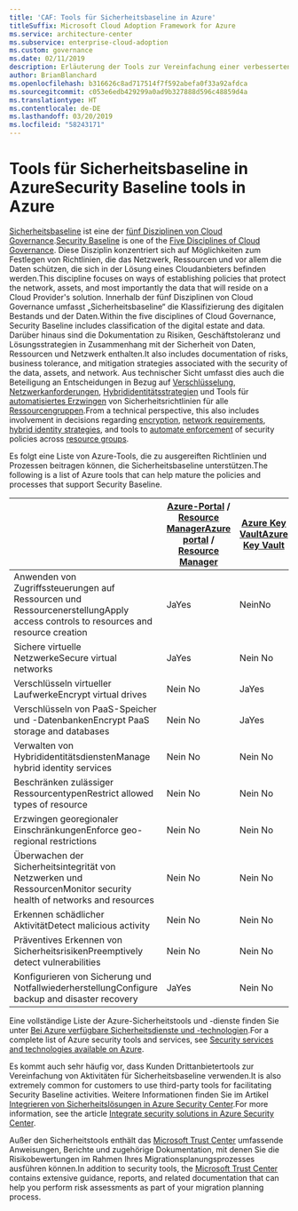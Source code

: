 ```yaml
---
title: 'CAF: Tools für Sicherheitsbaseline in Azure'
titleSuffix: Microsoft Cloud Adoption Framework for Azure
ms.service: architecture-center
ms.subservice: enterprise-cloud-adoption
ms.custom: governance
ms.date: 02/11/2019
description: Erläuterung der Tools zur Vereinfachung einer verbesserten Sicherheitsbaseline in Azure
author: BrianBlanchard
ms.openlocfilehash: b316626c8ad717514f7f592abefa0f33a92afdca
ms.sourcegitcommit: c053e6edb429299a0ad9b327888d596c48859d4a
ms.translationtype: HT
ms.contentlocale: de-DE
ms.lasthandoff: 03/20/2019
ms.locfileid: "58243171"
---
```

# <a name="security-baseline-tools-in-azure"></a><span data-ttu-id="4d80f-103">Tools für Sicherheitsbaseline in Azure</span><span class="sxs-lookup"><span data-stu-id="4d80f-103">Security Baseline tools in Azure</span></span>

<span data-ttu-id="4d80f-104">[Sicherheitsbaseline](overview.md) ist eine der [fünf Disziplinen von Cloud Governance](../governance-disciplines.md).</span><span class="sxs-lookup"><span data-stu-id="4d80f-104">[Security Baseline](overview.md) is one of the [Five Disciplines of Cloud Governance](../governance-disciplines.md).</span></span> <span data-ttu-id="4d80f-105">Diese Disziplin konzentriert sich auf Möglichkeiten zum Festlegen von Richtlinien, die das Netzwerk, Ressourcen und vor allem die Daten schützen, die sich in der Lösung eines Cloudanbieters befinden werden.</span><span class="sxs-lookup"><span data-stu-id="4d80f-105">This discipline focuses on ways of establishing policies that protect the network, assets, and most importantly the data that will reside on a Cloud Provider's solution.</span></span> <span data-ttu-id="4d80f-106">Innerhalb der fünf Disziplinen von Cloud Governance umfasst „Sicherheitsbaseline“ die Klassifizierung des digitalen Bestands und der Daten.</span><span class="sxs-lookup"><span data-stu-id="4d80f-106">Within the five disciplines of Cloud Governance, Security Baseline includes classification of the digital estate and data.</span></span> <span data-ttu-id="4d80f-107">Darüber hinaus sind die Dokumentation zu Risiken, Geschäftstoleranz und Lösungsstrategien in Zusammenhang mit der Sicherheit von Daten, Ressourcen und Netzwerk enthalten.</span><span class="sxs-lookup"><span data-stu-id="4d80f-107">It also includes documentation of risks, business tolerance, and mitigation strategies associated with the security of the data, assets, and network.</span></span> <span data-ttu-id="4d80f-108">Aus technischer Sicht umfasst dies auch die Beteiligung an Entscheidungen in Bezug auf [Verschlüsselung](../../decision-guides/encryption/overview.md), [Netzwerkanforderungen](../../decision-guides/software-defined-network/overview.md), [Hybrididentitätsstrategien](../../decision-guides/identity/overview.md) und Tools für [automatisiertes Erzwingen](../../decision-guides/policy-enforcement/overview.md) von Sicherheitsrichtlinien für alle [Ressourcengruppen](../../decision-guides/resource-consistency/overview.md).</span><span class="sxs-lookup"><span data-stu-id="4d80f-108">From a technical perspective, this also includes involvement in decisions regarding [encryption](../../decision-guides/encryption/overview.md), [network requirements](../../decision-guides/software-defined-network/overview.md), [hybrid identity strategies](../../decision-guides/identity/overview.md), and tools to [automate enforcement](../../decision-guides/policy-enforcement/overview.md) of security policies across [resource groups](../../decision-guides/resource-consistency/overview.md).</span></span>

<span data-ttu-id="4d80f-109">Es folgt eine Liste von Azure-Tools, die zu ausgereiften Richtlinien und Prozessen beitragen können, die Sicherheitsbaseline unterstützen.</span><span class="sxs-lookup"><span data-stu-id="4d80f-109">The following is a list of Azure tools that can help mature the policies and processes that support Security Baseline.</span></span>

|                                                            | <span data-ttu-id="4d80f-110">[Azure-Portal](https://azure.microsoft.com/features/azure-portal/) / [Resource Manager](/azure/azure-resource-manager/resource-group-overview)</span><span class="sxs-lookup"><span data-stu-id="4d80f-110">[Azure portal](https://azure.microsoft.com/features/azure-portal/) / [Resource Manager](/azure/azure-resource-manager/resource-group-overview)</span></span>  | [<span data-ttu-id="4d80f-111">Azure Key Vault</span><span class="sxs-lookup"><span data-stu-id="4d80f-111">Azure Key Vault</span></span>](/azure/key-vault)  | [<span data-ttu-id="4d80f-112">Azure AD</span><span class="sxs-lookup"><span data-stu-id="4d80f-112">Azure AD</span></span>](/azure/active-directory/fundamentals/active-directory-whatis) | [<span data-ttu-id="4d80f-113">Azure Policy</span><span class="sxs-lookup"><span data-stu-id="4d80f-113">Azure Policy</span></span>](/azure/governance/policy/overview) | [<span data-ttu-id="4d80f-114">Azure Security Center</span><span class="sxs-lookup"><span data-stu-id="4d80f-114">Azure Security Center</span></span>](/azure/security-center/security-center-intro) | [<span data-ttu-id="4d80f-115">Azure Monitor</span><span class="sxs-lookup"><span data-stu-id="4d80f-115">Azure Monitor</span></span>](/azure/azure-monitor/overview) |
|------------------------------------------------------------|---------------------------------|-----------------|----------|--------------|-----------------------|---------------|
| <span data-ttu-id="4d80f-116">Anwenden von Zugriffssteuerungen auf Ressourcen und Ressourcenerstellung</span><span class="sxs-lookup"><span data-stu-id="4d80f-116">Apply access controls to resources and resource creation</span></span>   | <span data-ttu-id="4d80f-117">Ja</span><span class="sxs-lookup"><span data-stu-id="4d80f-117">Yes</span></span>                             | <span data-ttu-id="4d80f-118">Nein</span><span class="sxs-lookup"><span data-stu-id="4d80f-118">No</span></span>              | <span data-ttu-id="4d80f-119">Ja</span><span class="sxs-lookup"><span data-stu-id="4d80f-119">Yes</span></span>      | <span data-ttu-id="4d80f-120">Nein </span><span class="sxs-lookup"><span data-stu-id="4d80f-120">No</span></span>           | <span data-ttu-id="4d80f-121">Nein </span><span class="sxs-lookup"><span data-stu-id="4d80f-121">No</span></span>                    | <span data-ttu-id="4d80f-122">Nein </span><span class="sxs-lookup"><span data-stu-id="4d80f-122">No</span></span>            |
| <span data-ttu-id="4d80f-123">Sichere virtuelle Netzwerke</span><span class="sxs-lookup"><span data-stu-id="4d80f-123">Secure virtual networks</span></span>                                    | <span data-ttu-id="4d80f-124">Ja</span><span class="sxs-lookup"><span data-stu-id="4d80f-124">Yes</span></span>                             | <span data-ttu-id="4d80f-125">Nein </span><span class="sxs-lookup"><span data-stu-id="4d80f-125">No</span></span>              | <span data-ttu-id="4d80f-126">Nein </span><span class="sxs-lookup"><span data-stu-id="4d80f-126">No</span></span>       | <span data-ttu-id="4d80f-127">Ja</span><span class="sxs-lookup"><span data-stu-id="4d80f-127">Yes</span></span>          | <span data-ttu-id="4d80f-128">Nein </span><span class="sxs-lookup"><span data-stu-id="4d80f-128">No</span></span>                    | <span data-ttu-id="4d80f-129">Nein </span><span class="sxs-lookup"><span data-stu-id="4d80f-129">No</span></span>            |
| <span data-ttu-id="4d80f-130">Verschlüsseln virtueller Laufwerke</span><span class="sxs-lookup"><span data-stu-id="4d80f-130">Encrypt virtual drives</span></span>                                     | <span data-ttu-id="4d80f-131">Nein </span><span class="sxs-lookup"><span data-stu-id="4d80f-131">No</span></span>                              | <span data-ttu-id="4d80f-132">Ja</span><span class="sxs-lookup"><span data-stu-id="4d80f-132">Yes</span></span>             | <span data-ttu-id="4d80f-133">Nein </span><span class="sxs-lookup"><span data-stu-id="4d80f-133">No</span></span>       | <span data-ttu-id="4d80f-134">Nein </span><span class="sxs-lookup"><span data-stu-id="4d80f-134">No</span></span>           | <span data-ttu-id="4d80f-135">Nein </span><span class="sxs-lookup"><span data-stu-id="4d80f-135">No</span></span>                    | <span data-ttu-id="4d80f-136">Nein </span><span class="sxs-lookup"><span data-stu-id="4d80f-136">No</span></span>            |
| <span data-ttu-id="4d80f-137">Verschlüsseln von PaaS-Speicher und -Datenbanken</span><span class="sxs-lookup"><span data-stu-id="4d80f-137">Encrypt PaaS storage and databases</span></span>                         | <span data-ttu-id="4d80f-138">Nein </span><span class="sxs-lookup"><span data-stu-id="4d80f-138">No</span></span>                              | <span data-ttu-id="4d80f-139">Ja</span><span class="sxs-lookup"><span data-stu-id="4d80f-139">Yes</span></span>             | <span data-ttu-id="4d80f-140">Nein </span><span class="sxs-lookup"><span data-stu-id="4d80f-140">No</span></span>       | <span data-ttu-id="4d80f-141">Nein </span><span class="sxs-lookup"><span data-stu-id="4d80f-141">No</span></span>           | <span data-ttu-id="4d80f-142">Nein </span><span class="sxs-lookup"><span data-stu-id="4d80f-142">No</span></span>                    | <span data-ttu-id="4d80f-143">Nein </span><span class="sxs-lookup"><span data-stu-id="4d80f-143">No</span></span>            |
| <span data-ttu-id="4d80f-144">Verwalten von Hybrididentitätsdiensten</span><span class="sxs-lookup"><span data-stu-id="4d80f-144">Manage hybrid identity services</span></span>                            | <span data-ttu-id="4d80f-145">Nein </span><span class="sxs-lookup"><span data-stu-id="4d80f-145">No</span></span>                              | <span data-ttu-id="4d80f-146">Nein </span><span class="sxs-lookup"><span data-stu-id="4d80f-146">No</span></span>              | <span data-ttu-id="4d80f-147">Ja</span><span class="sxs-lookup"><span data-stu-id="4d80f-147">Yes</span></span>      | <span data-ttu-id="4d80f-148">Nein </span><span class="sxs-lookup"><span data-stu-id="4d80f-148">No</span></span>           | <span data-ttu-id="4d80f-149">Nein </span><span class="sxs-lookup"><span data-stu-id="4d80f-149">No</span></span>                    | <span data-ttu-id="4d80f-150">Nein </span><span class="sxs-lookup"><span data-stu-id="4d80f-150">No</span></span>            |
| <span data-ttu-id="4d80f-151">Beschränken zulässiger Ressourcentypen</span><span class="sxs-lookup"><span data-stu-id="4d80f-151">Restrict allowed types of resource</span></span>                         | <span data-ttu-id="4d80f-152">Nein </span><span class="sxs-lookup"><span data-stu-id="4d80f-152">No</span></span>                              | <span data-ttu-id="4d80f-153">Nein </span><span class="sxs-lookup"><span data-stu-id="4d80f-153">No</span></span>              | <span data-ttu-id="4d80f-154">Nein </span><span class="sxs-lookup"><span data-stu-id="4d80f-154">No</span></span>       | <span data-ttu-id="4d80f-155">Ja</span><span class="sxs-lookup"><span data-stu-id="4d80f-155">Yes</span></span>          | <span data-ttu-id="4d80f-156">Nein </span><span class="sxs-lookup"><span data-stu-id="4d80f-156">No</span></span>                    | <span data-ttu-id="4d80f-157">Nein </span><span class="sxs-lookup"><span data-stu-id="4d80f-157">No</span></span>            |
| <span data-ttu-id="4d80f-158">Erzwingen georegionaler Einschränkungen</span><span class="sxs-lookup"><span data-stu-id="4d80f-158">Enforce geo-regional restrictions</span></span>                          | <span data-ttu-id="4d80f-159">Nein </span><span class="sxs-lookup"><span data-stu-id="4d80f-159">No</span></span>                              | <span data-ttu-id="4d80f-160">Nein </span><span class="sxs-lookup"><span data-stu-id="4d80f-160">No</span></span>              | <span data-ttu-id="4d80f-161">Nein </span><span class="sxs-lookup"><span data-stu-id="4d80f-161">No</span></span>       | <span data-ttu-id="4d80f-162">Ja</span><span class="sxs-lookup"><span data-stu-id="4d80f-162">Yes</span></span>          | <span data-ttu-id="4d80f-163">Nein </span><span class="sxs-lookup"><span data-stu-id="4d80f-163">No</span></span>                    | <span data-ttu-id="4d80f-164">Nein </span><span class="sxs-lookup"><span data-stu-id="4d80f-164">No</span></span>            |
| <span data-ttu-id="4d80f-165">Überwachen der Sicherheitsintegrität von Netzwerken und Ressourcen</span><span class="sxs-lookup"><span data-stu-id="4d80f-165">Monitor security health of networks and resources</span></span>          | <span data-ttu-id="4d80f-166">Nein </span><span class="sxs-lookup"><span data-stu-id="4d80f-166">No</span></span>                              | <span data-ttu-id="4d80f-167">Nein </span><span class="sxs-lookup"><span data-stu-id="4d80f-167">No</span></span>              | <span data-ttu-id="4d80f-168">Nein </span><span class="sxs-lookup"><span data-stu-id="4d80f-168">No</span></span>       | <span data-ttu-id="4d80f-169">Nein </span><span class="sxs-lookup"><span data-stu-id="4d80f-169">No</span></span>           | <span data-ttu-id="4d80f-170">Ja</span><span class="sxs-lookup"><span data-stu-id="4d80f-170">Yes</span></span>                   | <span data-ttu-id="4d80f-171">Ja</span><span class="sxs-lookup"><span data-stu-id="4d80f-171">Yes</span></span>           |
| <span data-ttu-id="4d80f-172">Erkennen schädlicher Aktivität</span><span class="sxs-lookup"><span data-stu-id="4d80f-172">Detect malicious activity</span></span>                                  | <span data-ttu-id="4d80f-173">Nein </span><span class="sxs-lookup"><span data-stu-id="4d80f-173">No</span></span>                              | <span data-ttu-id="4d80f-174">Nein </span><span class="sxs-lookup"><span data-stu-id="4d80f-174">No</span></span>              | <span data-ttu-id="4d80f-175">Nein </span><span class="sxs-lookup"><span data-stu-id="4d80f-175">No</span></span>       | <span data-ttu-id="4d80f-176">Nein </span><span class="sxs-lookup"><span data-stu-id="4d80f-176">No</span></span>           | <span data-ttu-id="4d80f-177">Ja</span><span class="sxs-lookup"><span data-stu-id="4d80f-177">Yes</span></span>                   | <span data-ttu-id="4d80f-178">Ja</span><span class="sxs-lookup"><span data-stu-id="4d80f-178">Yes</span></span>           |
| <span data-ttu-id="4d80f-179">Präventives Erkennen von Sicherheitsrisiken</span><span class="sxs-lookup"><span data-stu-id="4d80f-179">Preemptively detect vulnerabilities</span></span>                        | <span data-ttu-id="4d80f-180">Nein </span><span class="sxs-lookup"><span data-stu-id="4d80f-180">No</span></span>                              | <span data-ttu-id="4d80f-181">Nein </span><span class="sxs-lookup"><span data-stu-id="4d80f-181">No</span></span>              | <span data-ttu-id="4d80f-182">Nein </span><span class="sxs-lookup"><span data-stu-id="4d80f-182">No</span></span>       | <span data-ttu-id="4d80f-183">Nein </span><span class="sxs-lookup"><span data-stu-id="4d80f-183">No</span></span>           | <span data-ttu-id="4d80f-184">Ja</span><span class="sxs-lookup"><span data-stu-id="4d80f-184">Yes</span></span>                   | <span data-ttu-id="4d80f-185">Nein </span><span class="sxs-lookup"><span data-stu-id="4d80f-185">No</span></span>            |
| <span data-ttu-id="4d80f-186">Konfigurieren von Sicherung und Notfallwiederherstellung</span><span class="sxs-lookup"><span data-stu-id="4d80f-186">Configure backup and disaster recovery</span></span>                     | <span data-ttu-id="4d80f-187">Ja</span><span class="sxs-lookup"><span data-stu-id="4d80f-187">Yes</span></span>                             | <span data-ttu-id="4d80f-188">Nein </span><span class="sxs-lookup"><span data-stu-id="4d80f-188">No</span></span>              | <span data-ttu-id="4d80f-189">Nein </span><span class="sxs-lookup"><span data-stu-id="4d80f-189">No</span></span>       | <span data-ttu-id="4d80f-190">Nein </span><span class="sxs-lookup"><span data-stu-id="4d80f-190">No</span></span>           | <span data-ttu-id="4d80f-191">Nein </span><span class="sxs-lookup"><span data-stu-id="4d80f-191">No</span></span>                    | <span data-ttu-id="4d80f-192">Nein </span><span class="sxs-lookup"><span data-stu-id="4d80f-192">No</span></span>            |

<span data-ttu-id="4d80f-193">Eine vollständige Liste der Azure-Sicherheitstools und -dienste finden Sie unter [Bei Azure verfügbare Sicherheitsdienste und -technologien](/azure/security/azure-security-services-technologies).</span><span class="sxs-lookup"><span data-stu-id="4d80f-193">For a complete list of Azure security tools and services, see [Security services and technologies available on Azure](/azure/security/azure-security-services-technologies).</span></span>

<span data-ttu-id="4d80f-194">Es kommt auch sehr häufig vor, dass Kunden Drittanbietertools zur Vereinfachung von Aktivitäten für Sicherheitsbaseline verwenden.</span><span class="sxs-lookup"><span data-stu-id="4d80f-194">It is also extremely common for customers to use third-party tools for facilitating Security Baseline activities.</span></span> <span data-ttu-id="4d80f-195">Weitere Informationen finden Sie im Artikel [Integrieren von Sicherheitslösungen in Azure Security Center](/azure/security-center/security-center-partner-integration).</span><span class="sxs-lookup"><span data-stu-id="4d80f-195">For more information, see the article [Integrate security solutions in Azure Security Center](/azure/security-center/security-center-partner-integration).</span></span>

<span data-ttu-id="4d80f-196">Außer den Sicherheitstools enthält das [Microsoft Trust Center](https://www.microsoft.com/trustcenter/guidance/risk-assessment) umfassende Anweisungen, Berichte und zugehörige Dokumentation, mit denen Sie die Risikobewertungen im Rahmen Ihres Migrationsplanungsprozesses ausführen können.</span><span class="sxs-lookup"><span data-stu-id="4d80f-196">In addition to security tools, the [Microsoft Trust Center](https://www.microsoft.com/trustcenter/guidance/risk-assessment) contains extensive guidance, reports, and related documentation that can help you perform risk assessments as part of your migration planning process.</span></span>
